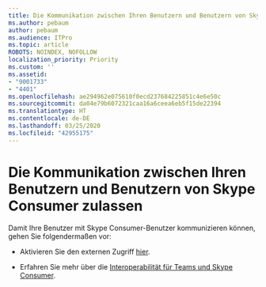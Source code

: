```yaml
---
title: Die Kommunikation zwischen Ihren Benutzern und Benutzern von Skype Consumer zulassen
ms.author: pebaum
author: pebaum
ms.audience: ITPro
ms.topic: article
ROBOTS: NOINDEX, NOFOLLOW
localization_priority: Priority
ms.custom: ''
ms.assetid:
- "9001733"
- "4401"
ms.openlocfilehash: ae294962e075610f0ecd237684225851c4e6e50c
ms.sourcegitcommit: da04e79b6072321caa16a6ceea6eb5f15de22394
ms.translationtype: HT
ms.contentlocale: de-DE
ms.lasthandoff: 03/25/2020
ms.locfileid: "42955175"
---
```

# <a name="allow-your-users-to-communicate-with-skype-consumer-users"></a>Die Kommunikation zwischen Ihren Benutzern und Benutzern von Skype Consumer zulassen

Damit Ihre Benutzer mit Skype Consumer-Benutzer kommunizieren können, gehen Sie folgendermaßen vor:

- Aktivieren Sie den externen Zugriff [hier](https://docs.microsoft.com/microsoftteams/manage-external-access#allow-or-block-domains).

- Erfahren Sie mehr über die [Interoperabilität für Teams und Skype Consumer](https://docs.microsoft.com/microsoftteams/teams-skype-interop).
